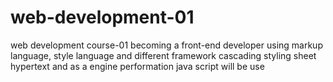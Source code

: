 # web-development-01
web development course-01 becoming a front-end developer using markup language, style language and different framework cascading styling sheet hypertext and as a engine performation java script will be use 

